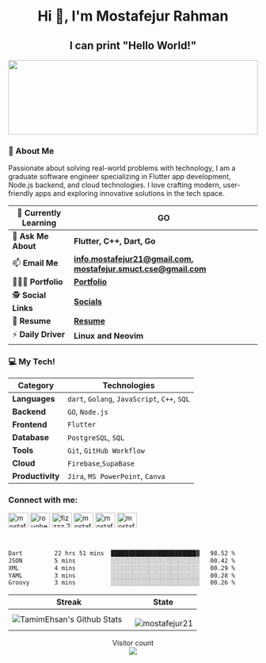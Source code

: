 
<h1 align="center">Hi 👋, I'm Mostafejur Rahman</h1>
<h2 align="center">I can print "Hello World!"</h2>
<img src="https://raw.githubusercontent.com/rodrigograca31/rodrigograca31/master/matrix.svg" width="100%" height="150px"/>

### 🌟 About Me
Passionate about solving real-world problems with technology, I am a graduate software engineer specializing in Flutter app development, Node.js backend, and cloud technologies. I love crafting modern, user-friendly apps and exploring innovative solutions in the tech space.

| 🌱 **Currently Learning**  | **GO**                                               |
|----------------------------|------------------------------------------------------------------------|
| 💬 **Ask Me About**        | **Flutter, C++, Dart, Go**                                                |
| 📫 **Email Me**            | **[info.mostafejur21@gmail.com](mailto:info.mostafejur21@gmail.com), [mostafejur.smuct.cse@gmail.com](mailto:mostafejur.smuct.cse@gmail.com)** |
| 👨🏻‍💻 **Portfolio**        | **[Portfolio](https://mostafejur.netlify.app/)**                       |
| 🕵 **Social Links**         | **[Socials](https://mostafejur21.github.io/mostafejur/)**             |
| 📄 **Resume**              | **[Resume](https://drive.google.com/file/d/1_Lj021jEvp50ExKzyl_yPuqewg_j_Z8G/view?usp=drive_link)** |
| ⚡ **Daily Driver**         | **Linux and Neovim**                                                 |



### 💻 My Tech!

| **Category**      | **Technologies**                                                                 |
|--------------------|---------------------------------------------------------------------------------|
| **Languages**      | `dart`, `Golang`, `JavaScript`, `C++`, `SQL`                                   |
| **Backend**        | `GO`, `Node.js`                                                                |
| **Frontend**       | `Flutter`                                                                      |
| **Database**       | `PostgreSQL`, `SQL`                                                            |
| **Tools**          | `Git`, `GitHub Workflow`                                                       |
| **Cloud**          | `Firebase`,`SupaBase`                                                          |
| **Productivity**   | `Jira`, `MS PowerPoint`, `Canva`                                               |
<!--
### Languages

![Dart](https://img.shields.io/badge/-Dart-000?&logo=Dart&logoColor=007396)
![C++](https://img.shields.io/badge/-C++-000?&logo=c%2b%2b&logoColor=00599C)
![C](https://img.shields.io/badge/-C-000?&logo=C)
![Python](https://img.shields.io/badge/-Python-000?&logo=Python)


### Tools & Technologies

![Flutter](https://img.shields.io/badge/-Flutter-000?&logo=Flutter&logoColor=0553B1)
![Firebase](https://img.shields.io/badge/-Firebase-000?&logo=Firebase&logoColor=F90)
![Linux](https://img.shields.io/badge/-Linux-000?&logo=Linux)
![Neovim](https://img.shields.io/badge/-Neovim-000?&logo=Neovim)
![Git](https://img.shields.io/badge/-Git-000?&logo=Git)
![Github](https://img.shields.io/badge/-Github-000?&logo=Github)
![Tmux](https://img.shields.io/badge/-Tmux-000?&logo=Tmux)
![Zsh](https://img.shields.io/badge/-Zsh-000?&logo=Zsh)
![Vim](https://img.shields.io/badge/-Vim-000?&logo=Vim)
![Android Studio](https://img.shields.io/badge/-Android%20Studio-000?&logo=Android%20Studio&logoColor=3DDC84)
![Postman](https://img.shields.io/badge/-Postman-000?&logo=Postman)
-->
<h3 align="justify">Connect with me:</h3>
<p align="justify">
<a href="https://linkedin.com/in/mostafejur21/" target="blank"><img align="center" src="https://raw.githubusercontent.com/rahuldkjain/github-profile-readme-generator/master/src/images/icons/Social/linked-in-alt.svg" alt="mostafejur21/" height="30" width="40" /></a>
<a href="https://fb.com/roughelephent" target="blank"><img align="center" src="https://raw.githubusercontent.com/rahuldkjain/github-profile-readme-generator/master/src/images/icons/Social/facebook.svg" alt="roughelephent" height="30" width="40" /></a>
<a href="https://instagram.com/fizzzz.21" target="blank"><img align="center" src="https://raw.githubusercontent.com/rahuldkjain/github-profile-readme-generator/master/src/images/icons/Social/instagram.svg" alt="fizzzz.21" height="30" width="40" /></a>
<a href="https://twitter.com/mostafejur21" target="blank"><img align="center" src="https://raw.githubusercontent.com/rahuldkjain/github-profile-readme-generator/master/src/images/icons/Social/twitter.svg" alt="mostafejur21" height="30" width="40" /></a>
<a href="https://www.leetcode.com/mostafejur21" target="blank"><img align="center" src="https://raw.githubusercontent.com/rahuldkjain/github-profile-readme-generator/master/src/images/icons/Social/leet-code.svg" alt="mostafejur21" height="30" width="40" /></a>
<a href="https://www.hackerrank.com/mostafejur21" target="blank"><img align="center" src="https://raw.githubusercontent.com/rahuldkjain/github-profile-readme-generator/master/src/images/icons/Social/hackerrank.svg" alt="mostafejur21" height="30" width="40" /></a>
</p>
</br>
<!--START_SECTION:waka-->

```txt
Dart         22 hrs 51 mins  ████████████████████████▓   98.52 %
JSON         5 mins          ░░░░░░░░░░░░░░░░░░░░░░░░░   00.42 %
XML          4 mins          ░░░░░░░░░░░░░░░░░░░░░░░░░   00.29 %
YAML         3 mins          ░░░░░░░░░░░░░░░░░░░░░░░░░   00.28 %
Groovy       3 mins          ░░░░░░░░░░░░░░░░░░░░░░░░░   00.26 %
```

<!--END_SECTION:waka-->

| Streak | State |
| -------- | ------- |
| <img align="left" alt="TamimEhsan's Github Stats" src="https://github-readme-stats.vercel.app/api?username=mostafejur21&show_icons=true" />   &nbsp;| <p><img align="right" src="https://github-readme-stats.vercel.app/api/top-langs?username=mostafejur21&show_icons=true&locale=en&layout=compact&theme=dracula" alt="mostafejur21" /></p> |

<p align="center">
  Visitor count<br>
  <img src="https://profile-counter.glitch.me/mostafejur21/count.svg" />
</p>
